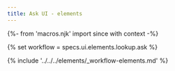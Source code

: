 ```yaml
---
title: Ask UI - elements
---
```


{%- from 'macros.njk' import since with context -%}

{% set workflow = specs.ui.elements.lookup.ask %}

{% include '../../../elements/_workflow-elements.md' %}
